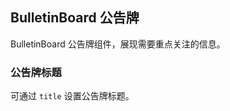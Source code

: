 <div class="demo-header">
<p class="overviewicon">
  <span class="wapi-form-bulletinboard"/>
</p>

## BulletinBoard 公告牌

<nova-uxlink widget-name="BulletinBoard"></nova-uxlink>

BulletinBoard 公告牌组件，展现需要重点关注的信息。
</div>

### 公告牌标题

可通过 `title` 设置公告牌标题。

<nova-demo-view link="bulletin-board/title"></nova-demo-view>

<br>
